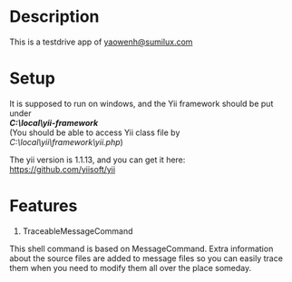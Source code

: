 # Description
This is a testdrive app of yaowenh@sumilux.com

# Setup
It is supposed to run on windows, and the Yii framework should be put under<br><i><strong>C:\local\yii-framework</strong></i>
<br>(You should be able to access Yii class file by <i>C:\local\yii\framework\yii.php</i>)

The yii version is 1.1.13, and you can get it here:<br>
https://github.com/yiisoft/yii

# Features
1. TraceableMessageCommand

This shell command is based on MessageCommand. Extra information about the source
files are added to message files so you can easily trace them when you need to modify
them all over the place someday.